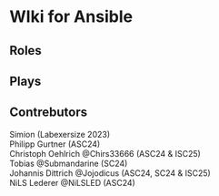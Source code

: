 # WIki for Ansible

## Roles

## Plays

## Contrebutors
Simion (Labexersize 2023) \
Philipp Gurtner (ASC24) \
Christoph Oehlrich @Chirs33666 (ASC24 & ISC25) \
Tobias @Submandarine (SC24) \
Johannis Dittrich @Jojodicus (ASC24, SC24 & ISC25) \
NiLS Lederer @NiLSLED (ASC24) 
